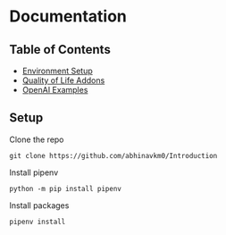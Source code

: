 # Documentation

## Table of Contents

- [Environment Setup](./assets/md/Getting_Started.md)
- [Quality of Life Addons](./assets/md/Quality_Of_Life.md)
- [OpenAI Examples](./assets/md/OpenAI_Check_List.md)

## Setup

Clone the repo

```
git clone https://github.com/abhinavkm0/Introduction
```

Install pipenv

```
python -m pip install pipenv
```

Install packages

```
pipenv install
```